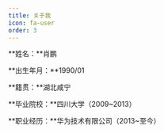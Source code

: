 ```yaml
---
title: 关于我
icon: fa-user
order: 3
---
```


**姓名：**肖鹏

**出生年月：**1990/01

**籍贯：**湖北咸宁

**毕业院校：**四川大学（2009~2013）

**职业经历：**华为技术有限公司（2013~至今）
